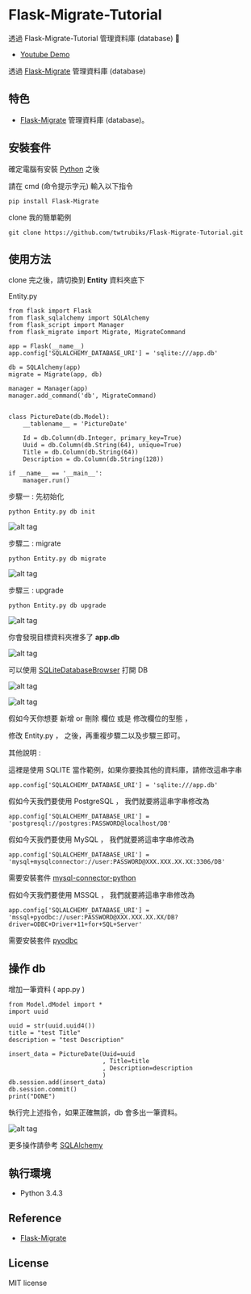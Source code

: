 # Flask-Migrate-Tutorial
透過 Flask-Migrate-Tutorial  管理資料庫 (database) 📝  

* [Youtube Demo](https://youtu.be/-1B4ldgYyGA)   

透過 [Flask-Migrate](https://flask-migrate.readthedocs.io/en/latest/)  管理資料庫 (database)


## 特色
* [Flask-Migrate](https://flask-migrate.readthedocs.io/en/latest/) 管理資料庫 (database)。


## 安裝套件 
確定電腦有安裝 [Python](https://www.python.org/) 之後

請在  cmd (命令提示字元) 輸入以下指令
``` 
pip install Flask-Migrate
```

clone 我的簡單範例

``` 
git clone https://github.com/twtrubiks/Flask-Migrate-Tutorial.git
```

## 使用方法

clone 完之後，請切換到 <b>Entity</b> 資料夾底下

Entity.py

``` 
from flask import Flask
from flask_sqlalchemy import SQLAlchemy
from flask_script import Manager
from flask_migrate import Migrate, MigrateCommand

app = Flask(__name__)
app.config['SQLALCHEMY_DATABASE_URI'] = 'sqlite:///app.db'

db = SQLAlchemy(app)
migrate = Migrate(app, db)

manager = Manager(app)
manager.add_command('db', MigrateCommand)


class PictureDate(db.Model):
    __tablename__ = 'PictureDate'

    Id = db.Column(db.Integer, primary_key=True)
    Uuid = db.Column(db.String(64), unique=True)
    Title = db.Column(db.String(64))
    Description = db.Column(db.String(128))

if __name__ == '__main__':
    manager.run()

```

步驟一 : 先初始化
``` 
python Entity.py db init
```
![alt tag](http://i.imgur.com/WK2vhKg.jpg)

步驟二 : migrate
``` 
python Entity.py db migrate
```
![alt tag](http://i.imgur.com/iCTWKlb.jpg)

步驟三 : upgrade
``` 
python Entity.py db upgrade
```
![alt tag](http://i.imgur.com/4Wh369t.jpg)

你會發現目標資料夾裡多了 <b>app.db</b>

![alt tag](http://i.imgur.com/mpzTLgU.jpg)

可以使用 [SQLiteDatabaseBrowser](http://sqlitebrowser.org/)  打開 DB

![alt tag](http://i.imgur.com/1qL2vwP.jpg)

![alt tag](http://i.imgur.com/VtkNV3u.jpg)

假如今天你想要 新增 or 刪除 欄位 或是 修改欄位的型態 ，

修改 Entity.py ， 之後，再重複步驟二以及步驟三即可。

其他說明 :

這裡是使用 SQLITE 當作範例，如果你要換其他的資料庫，請修改這串字串
``` 
app.config['SQLALCHEMY_DATABASE_URI'] = 'sqlite:///app.db'
```

假如今天我們要使用 PostgreSQL ， 我們就要將這串字串修改為
``` 
app.config['SQLALCHEMY_DATABASE_URI'] = 'postgresql://postgres:PASSWORD@localhost/DB'
```

假如今天我們要使用 MySQL ， 我們就要將這串字串修改為
``` 
app.config['SQLALCHEMY_DATABASE_URI'] = 'mysql+mysqlconnector://user:PASSWORD@XXX.XXX.XX.XX:3306/DB'
```
需要安裝套件 [mysql-connector-python](https://github.com/mysql/mysql-connector-python) 

假如今天我們要使用 MSSQL ， 我們就要將這串字串修改為
``` 
app.config['SQLALCHEMY_DATABASE_URI'] = 'mssql+pyodbc://user:PASSWORD@XXX.XXX.XX.XX/DB?driver=ODBC+Driver+11+for+SQL+Server'
```
需要安裝套件 [pyodbc](https://mkleehammer.github.io/pyodbc/) 

## 操作 db

增加一筆資料 ( app.py )

``` 
from Model.dModel import *
import uuid

uuid = str(uuid.uuid4())
title = "test Title"
description = "test Description"

insert_data = PictureDate(Uuid=uuid
                          , Title=title
                          , Description=description
                          )
db.session.add(insert_data)
db.session.commit()
print("DONE")

```

執行完上述指令，如果正確無誤，db 會多出一筆資料。

![alt tag](http://i.imgur.com/ywgs8zs.jpg)


更多操作請參考 [SQLAlchemy](https://zh.wikipedia.org/wiki/SQLAlchemy) 



## 執行環境
* Python 3.4.3

## Reference 
* [Flask-Migrate](https://flask-migrate.readthedocs.io/en/latest/) 


## License
MIT license
